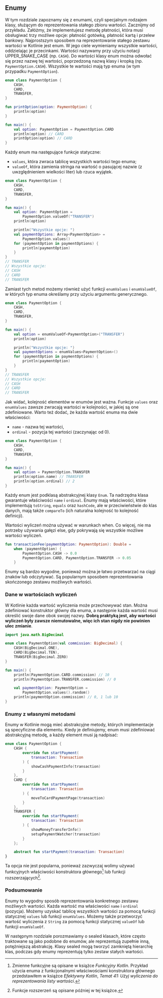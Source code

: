 ## Enumy

W tym rozdziale zapoznamy się z enumami, czyli specjalnym rodzajem klasy, służącym do reprezentowania stałego zbioru wartości. Zacznijmy od przykładu. Załóżmy, że implementujesz metodę płatności, która musi obsługiwać trzy możliwe opcje: płatność gotówką, płatność kartą i przelew bankowy. Najprostszym sposobem na reprezentowanie stałego zestawu wartości w Kotlinie jest enum. W jego ciele wymieniamy wszystkie wartości, oddzielając je przecinkami. Wartości nazywamy przy użyciu notacji UPPER_SNAKE_CASE (np. `CASH`). Do wartości klasy enum można odwołać się przez nazwę tej wartości, poprzedzoną nazwą klasy i kropką (np. `PaymentOption.CASH`). Wszystkie te wartości mają typ enuma (w tym przypadku `PaymentOption`).

```kotlin
enum class PaymentOption {
    CASH,
    CARD,
    TRANSFER,
}

fun printOption(option: PaymentOption) {
    println(option)
}

fun main() {
    val option: PaymentOption = PaymentOption.CARD
    println(option) // CARD
    printOption(option) // CARD
}
```

Każdy enum ma następujące funkcje statyczne:
* `values`, która zwraca tablicę wszystkich wartości tego enuma;
* `valueOf`, która zamienia stringa na wartość o pasującej nazwie (z uwzględnieniem wielkości liter) lub rzuca wyjątek.

```kotlin
enum class PaymentOption {
    CASH,
    CARD,
    TRANSFER,
}

fun main() {
    val option: PaymentOption =
        PaymentOption.valueOf("TRANSFER")
    println(option)

    println("Wszystkie opcje: ")
    val paymentOptions: Array<PaymentOption> =
        PaymentOption.values()
    for (paymentOption in paymentOptions) {
        println(paymentOption)
    }
}
// TRANSFER
// Wszystkie opcje:
// CASH
// CARD
// TRANSFER
```

Zamiast tych metod możemy również użyć funkcji `enumValues` i `enumValueOf`, w których typ enuma określamy przy użyciu argumentu generycznego.

```kotlin
enum class PaymentOption {
    CASH,
    CARD,
    TRANSFER,
}

fun main() {
    val option = enumValueOf<PaymentOption>("TRANSFER")
    println(option)

    println("Wszystkie opcje: ")
    val paymentOptions = enumValues<PaymentOption>()
    for (paymentOption in paymentOptions) {
        println(paymentOption)
    }
}
// TRANSFER
// Wszystkie opcje:
// CASH
// CARD
// TRANSFER
```

Jak widać, kolejność elementów w enumów jest ważna. Funkcje `values` oraz `enumValues` zawsze zwracają wartości w kolejności, w jakiej są one zdefiniowane. Warto też dodać, że każda wartość enuma ma dwie właściwości:
* `name` - nazwa tej wartości,
* `ordinal` - pozycja tej wartości (zaczynając od 0).

```kotlin
enum class PaymentOption {
    CASH,
    CARD,
    TRANSFER,
}

fun main() {
    val option = PaymentOption.TRANSFER
    println(option.name) // TRANSFER
    println(option.ordinal) // 2
}
```

Każdy enum jest podklasą abstrakcyjnej klasy `Enum`. Ta nadrzędna klasa gwarantuje właściwości `name` i `ordinal`. Enumy mają właściwości, które implementują `toString`, `equals` oraz `hashCode`, ale w przeciwieństwie do klas danych, mają także `compareTo` (ich naturalna kolejność to kolejność definicji).

Wartości wyliczeń można używać w warunkach when. Co więcej, nie ma potrzeby używania gałęzi else, gdy pokrywają się wszystkie możliwe wartości wyliczeń.

```kotlin
fun transactionFee(paymentOption: PaymentOption): Double =
    when (paymentOption) {
        PaymentOption.CASH -> 0.0
        PaymentOption.CARD, PaymentOption.TRANSFER -> 0.05
    }
```

Enumy są bardzo wygodne, ponieważ można je łatwo przetwarzać na ciągi znaków lub odczytywać. Są popularnym sposobem reprezentowania skończonego zestawu możliwych wartości.

### Dane w wartościach wyliczeń

W Kotlinie każda wartość wyliczenia może przechowywać stan. Można zdefiniować konstruktor główny dla enuma, a następnie każda wartość musi określić swoje dane obok swojej nazwy. **Dobrą praktyką jest, aby wartości wyliczeń były zawsze niemutowalne, więc ich stan nigdy nie powinien ulec zmianie**.

```kotlin
import java.math.BigDecimal

enum class PaymentOption(val commission: BigDecimal) {
    CASH(BigDecimal.ONE),
    CARD(BigDecimal.TEN),
    TRANSFER(BigDecimal.ZERO)
}

fun main() {
    println(PaymentOption.CARD.commission) // 10
    println(PaymentOption.TRANSFER.commission) // 0

    val paymentOption: PaymentOption =
        PaymentOption.values().random()
    println(paymentOption.commission) // 0, 1 lub 10
}
```

### Enumy z własnymi metodami

Enumy w Kotlinie mogą mieć abstrakcyjne metody, których implementacje są specyficzne dla elementu. Kiedy je definiujemy, enum musi zdefiniować abstrakcyjną metodę, a każdy element musi ją nadpisać:

```kotlin
enum class PaymentOption {
    CASH {
        override fun startPayment(
            transaction: Transaction
        ) {
            showCashPaymentInfo(transaction)
        }
    },
    CARD {
        override fun startPayment(
            transaction: Transaction
        ) {
            moveToCardPaymentPage(transaction)
        }
    },
    TRANSFER {
        override fun startPayment(
            transaction: Transaction
        ) {
            showMoneyTransferInfo()
            setupPaymentWatcher(transaction)
        }
    };

    abstract fun startPayment(transaction: Transaction)
}
```

Ta opcja nie jest popularna, ponieważ zazwyczaj wolimy używać funkcyjnych właściwości konstruktora głównego[^13_1] lub funkcji rozszerzających[^13_2].

### Podsumowanie

Enumy to wygodny sposób reprezentowania konkretnego zestawu możliwych wartości. Każda wartość ma właściwości `name` i `ordinal` (pozycja). Możemy uzyskać tablicę wszystkich wartości za pomocą funkcji statycznej `values` lub funkcji `enumValues`. Możemy także przetworzyć wartość wyliczenia z `String` za pomocą funkcji statycznej `valueOf` lub funkcji `enumValueOf`.

W następnym rozdziale porozmawiamy o sealed klasach, które często traktowane są jako podobne do enumów, ale reprezentują zupełnie inną, potężniejszą abstrakcję. Klasy sealed mogą tworzyć zamkniętą hierarchię klas, podczas gdy enumy reprezentują tylko zestaw stałych wartości.

[^13_1]: Zmienne funkcyjne są opisane w książce *Funkcyjny Kotlin*. Przykład użycia enuma z funkcjonalnymi właściwościami konstruktora głównego przedstawiłem w książce *Efektywny Kotlin*, *Temat 41: Użyj wyliczenia do reprezentowania listy wartości*.
[^13_2]: Funkcje rozszerzeń są opisane później w tej książce.
